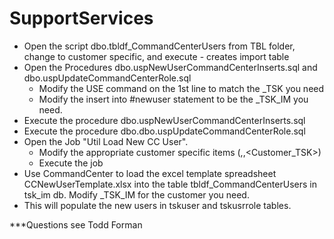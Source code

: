 # SupportServices

* Open the script dbo.tbldf_CommandCenterUsers from TBL folder, change to customer specific, and execute - creates import table
* Open the Procedures dbo.uspNewUserCommandCenterInserts.sql and dbo.uspUpdateCommandCenterRole.sql
	* Modify the USE command on the 1st line to match the <Customer>_TSK you need
	* Modify the insert into #newuser statement to be the <Customer>_TSK_IM you need.
* Execute the procedure dbo.uspNewUserCommandCenterInserts.sql
* Execute the procedure dbo.dbo.uspUpdateCommandCenterRole.sql
* Open the Job "Util Load New CC User".
	* Modify the appropriate customer specific items (<custabbrevprdsqlsvc>,<Customer>,<Customer_TSK>)
	* Execute the job
* Use CommandCenter to load the excel template spreadsheet CCNewUserTemplate.xlsx into the table tbldf_CommandCenterUsers in tsk_im db. Modify <Customer>_TSK_IM for the customer you need.
* This will populate the new users in tskuser and tskusrrole tables.

***Questions see Todd Forman



